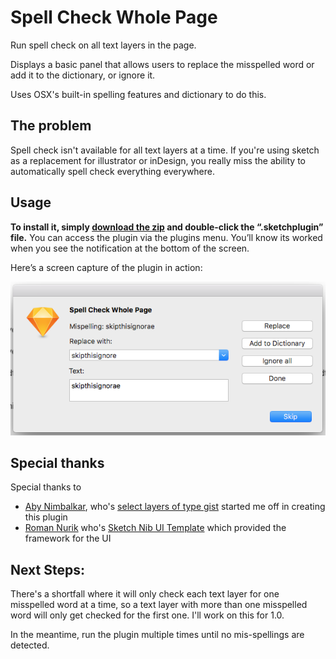 # Spell Check Whole Page
Run spell check on all text layers in the page.

Displays a basic panel that allows users to replace the misspelled word or add it to the dictionary, or ignore it.

Uses OSX's built-in spelling features and dictionary to do this.

## The problem
Spell check isn't available for all text layers at a time. If you're using sketch as a replacement for illustrator or inDesign, you really miss the ability to automatically spell check everything everywhere.

## Usage
**To install it, simply [download the zip](https://github.com/ethology-co/sketch-spellcheck-all-layers/archive/master.zip) and double-click the “.sketchplugin” file.** You can access the plugin via the plugins menu. You’ll know its worked when you see the notification at the bottom of the screen.

Here’s a screen capture of the plugin in action:

<img src="images/alert-screenshot.png" alt="Screenshot of plugin's alert">

## Special thanks

Special thanks to

- [Aby Nimbalkar](https://github.com/abynim), who's [select layers of type gist](https://gist.github.com/abynim/04f88d5e4fe47118bfe3#file-sketch-plugin-snippet-select-layers-of-type-js) started me off in creating this plugin
- [Roman Nurik](https://github.com/romannurik) who's [Sketch Nib UI Template](https://github.com/romannurik/Sketch-NibUITemplatePlugin) which provided the framework for the UI

## Next Steps:

There's a shortfall where it will only check each text layer for one misspelled word at a time, so a text layer with more than one misspelled word will only get checked for the first one. I'll work on this for 1.0.

In the meantime, run the plugin multiple times until no mis-spellings are detected.
